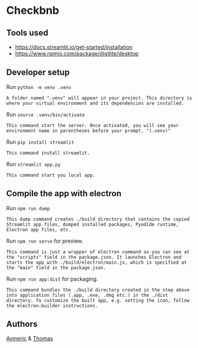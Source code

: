 # Checkbnb

## Tools used
* https://docs.streamlit.io/get-started/installation
* https://www.npmjs.com/package/@stlite/desktop

## Developer setup

Run `python -m venv .venv`
```
A folder named ".venv" will appear in your project. This directory is where your virtual environment and its dependencies are installed.
```

Run `source .venv/bin/activate`
```
This command start the server. Once activated, you will see your environment name in parentheses before your prompt. "(.venv)"
```

Run `pip install streamlit`
```
This command install streamlit.
```

Run `streamlit app.py`
```
This command start you local app.
```

## Compile the app with electron
Run `npm run dump`
```
This dump command creates ./build directory that contains the copied Streamlit app files, dumped installed packages, Pyodide runtime, Electron app files, etc.
```

Run `npm run serve` for preview.
```
This command is just a wrapper of electron command as you can see at the "scripts" field in the package.json. It launches Electron and starts the app with ./build/electron/main.js, which is specified at the "main" field in the package.json.
```

Run `npm run app:dist` for packaging.
```
This command bundles the ./build directory created in the step above into application files (.app, .exe, .dmg etc.) in the ./dist directory. To customize the built app, e.g. setting the icon, follow the electron-builder instructions.
```

## Authors
[Aymeric](https://www.linkedin.com/in/aymeric-dominique/) & [Thomas](https://www.linkedin.com/in/thomas-d-legrand/)